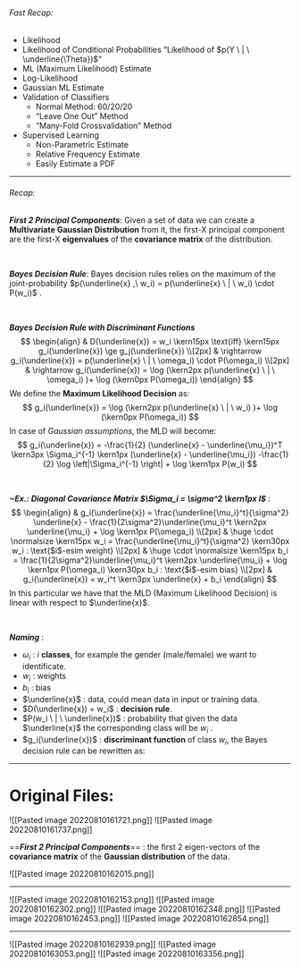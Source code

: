 ###### Fast Recap:
- Likelihood
- Likelihood of Conditional Probabilities 
“Likelihood of $p(Y \ | \ \underline{\Theta})$“
- ML (Maximum Likelihood) Estimate
- Log-Likelihood
- Gaussian ML Estimate
- Validation of Classifiers
	- Normal Method: 60/20/20
	- “Leave One Out” Method
	- “Many-Fold Crossvalidation” Method
- Supervised Learning
	- Non-Parametric Estimate
	- Relative Frequency Estimate
	- Easily Estimate a PDF

---
###### Recap:
***First 2 Principal Components***: Given a set of data we can create a **Multivariate Gaussian Distribution** from it, the first-X principal component are the first-X **eigenvalues** of the **covariance matrix** of the distribution.

<br>

***Bayes Decision Rule***:
Bayes decision rules relies on the maximum of the joint-probability $p(\underline{x} ,\ w_i) = p(\underline{x} \ | \ w_i) \cdot P(w_i)$ .

<br>

***Bayes Decision Rule with Discriminant Functions***
$$
\begin{align}
& D(\underline{x}) = w_i \kern15px \text{iff} \kern15px g_i(\underline{x}) \ge g_j(\underline{x})
\\[2px]
& \rightarrow g_i(\underline{x}) = p(\underline{x} \ | \ \omega_i) \cdot P(\omega_i) 
\\[2px]
& \rightarrow g_i(\underline{x}) = \log (\kern2px p(\underline{x} \ | \ \omega_i) )+ \log (\kern0px P(\omega_i))
\end{align}
$$
We define the **Maximum Likelihood Decision** as:
$$
g_i(\underline{x}) = \log (\kern2px p(\underline{x} \ | \ w_i) )+ \log (\kern0px P(\omega_i))
$$
In case of *Gaussian assumptions*, the MLD will become:
$$
g_i(\underline{x}) = -\frac{1}{2} (\underline{x} - \underline{\mu_i})^T \kern3px \Sigma_i^{-1} \kern1px (\underline{x} - \underline{\mu_i}) -\frac{1}{2}  \log \left|\Sigma_i^{-1} \right| + \log \kern1px P(w_i)
$$

<br>

***~Ex.: Diagonal Covariance Matrix $\Sigma_i = \sigma^2 \kern1px I$*** :
$$ 
\begin{align}
& g_i(\underline{x}) = \frac{\underline{\mu_i}^t}{\sigma^2} \underline{x} - \frac{1}{2\sigma^2}\underline{\mu_i}^t \kern2px \underline{\mu_i} + \log \kern1px P(\omega_i)
\\[2px]
& \huge \cdot \normalsize  
\kern15px w_i = \frac{\underline{\mu_i}^t}{\sigma^2} 
\kern30px w_i : \text{$i$-esim weight}
\\[2px]
& \huge \cdot \normalsize  
\kern15px b_i = \frac{1}{2\sigma^2}\underline{\mu_i}^t \kern2px \underline{\mu_i} + \log \kern1px P(\omega_i) 
\kern30px b_i : \text{$i$-esim bias}
\\[2px]
& g_i(\underline{x}) = w_i^t \kern3px \underline{x} + b_i
\end{align}
$$
In this particular we have that the MLD (Maximum Likelihood Decision) is linear with respect to $\underline{x}$.

<br>

***Naming*** :
- $\omega_i$ : $i$ **classes**, for example the gender (male/female) we want to identificate.
- $w_i$ : weights
- $b_i$ : bias
- $\underline{x}$ : data, could mean data in input or training data.
- $D(\underline{x}) = w_i$ : **decision rule**.
- $P(w_i \ | \ \underline{x})$ : probability that given the data $\underline{x}$ the corresponding class will be $w_i$ .
- $g_i(\underline{x})$ : **discriminant function** of class $w_i$, the Bayes decision rule can be rewritten as:

---
# Original Files:
![[Pasted image 20220810161721.png]]
![[Pasted image 20220810161737.png]]

==***First 2 Principal Components***== : the first 2 eigen-vectors of the **covariance matrix** of the **Gaussian distribution** of the data.

![[Pasted image 20220810162015.png]]

---
![[Pasted image 20220810162153.png]]
![[Pasted image 20220810162302.png]]
![[Pasted image 20220810162348.png]]
![[Pasted image 20220810162453.png]]
![[Pasted image 20220810162854.png]]

---
![[Pasted image 20220810162939.png]]
![[Pasted image 20220810163053.png]]
![[Pasted image 20220810163356.png]]
